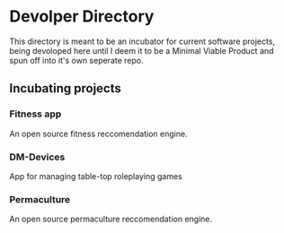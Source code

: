 # Devolper Directory
This directory is meant to be an incubator for current software projects,
being devoloped here until I deem it to be a Minimal Viable Product and spun
off into it's own seperate repo.

## Incubating projects

### Fitness app
An open source fitness reccomendation engine.

### DM-Devices
App for managing table-top roleplaying games

### Permaculture
An open source permaculture reccomendation engine.
